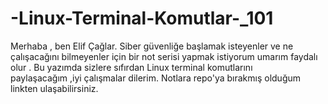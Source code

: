 # -Linux-Terminal-Komutlar-_101
Merhaba , ben Elif Çağlar. Siber güvenliğe başlamak isteyenler ve ne çalışacağını bilmeyenler için bir not serisi yapmak istiyorum umarım faydalı olur . Bu yazımda sizlere sıfırdan  Linux terminal komutlarını paylaşacağım ,iyi çalışmalar dilerim. Notlara repo'ya bırakmış olduğum linkten ulaşabilirsiniz.
